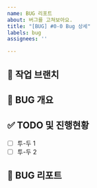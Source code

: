 ```yaml
---
name: BUG 리포트
about: 버그를 고쳐보아요.
title: "[BUG] #0-0 Bug 상세"
labels: bug
assignees: ''

---
```


## 🌴 작업 브랜치 <!-- 작업하게 될 브랜치를 명시해주세요 -->




## :bug: BUG 개요 <!-- 어떠한 부분에서 에러가 발생했는지 -->



## ✅ TODO 및 진행현황 <!-- 할 일 목록을 만들고 진행 사항 표시 -->

- [ ] 투-두 1
- [ ] 투-두 2

## 🚧 BUG 리포트 <!-- 버그의 원인은 무엇이었고 어떻게 해결하였는지 -->
